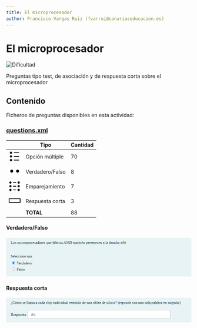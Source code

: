 ```yaml
---
title: El microprocesador
author: Francisco Vargas Ruiz (fvarrui@canariaseducacion.es)
---
```


# El microprocesador


![Dificultad](https://img.shields.io/badge/Dificultad-Media-yellow)


Preguntas tipo test, de asociación y de respuesta corta sobre el microprocesador

## Contenido

Ficheros de preguntas disponibles en esta actividad:


### [questions.xml](https://github.com/iescanarias/actividades/tree/main/./hardware/microprocesador/el%20microprocesador/questions.xml)

|   | Tipo              | Cantidad                   |
| - | ----------------- | -------------------------- |
| ![multichoice](https://raw.githubusercontent.com/iescanarias/actividades/main/.actirepo/icons/multichoice.svg) | Opción múltiple | 70 |
| ![truefalse](https://raw.githubusercontent.com/iescanarias/actividades/main/.actirepo/icons/truefalse.svg) | Verdadero/Falso | 8 |
| ![matching](https://raw.githubusercontent.com/iescanarias/actividades/main/.actirepo/icons/matching.svg) | Emparejamiento | 7 |
| ![shortanswer](https://raw.githubusercontent.com/iescanarias/actividades/main/.actirepo/icons/shortanswer.svg) | Respuesta corta | 3 |
|   | **TOTAL**         | 88 |


#### Verdadero/Falso

![aclaraciones-0.png](images/aclaraciones-0.png)


#### Respuesta corta

![fabricacion-0.png](images/fabricacion-0.png)



